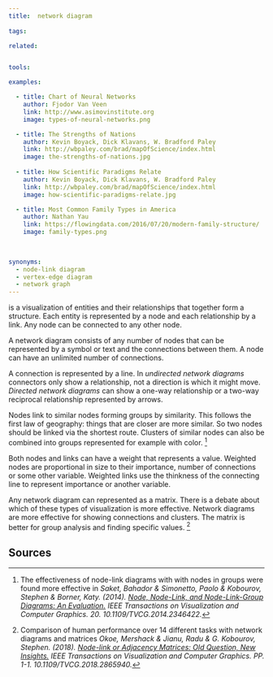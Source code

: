 ```yaml
---
title:  network diagram
  
tags:

related:


tools:

examples:

  - title: Chart of Neural Networks
    author: Fjodor Van Veen
    link: http://www.asimovinstitute.org
    image: types-of-neural-networks.png

  - title: The Strengths of Nations
    author: Kevin Boyack, Dick Klavans, W. Bradford Paley
    link: http://wbpaley.com/brad/mapOfScience/index.html
    image: the-strengths-of-nations.jpg
    
  - title: How Scientific Paradigms Relate
    author: Kevin Boyack, Dick Klavans, W. Bradford Paley
    link: http://wbpaley.com/brad/mapOfScience/index.html
    image: how-scientific-paradigms-relate.jpg

  - title: Most Common Family Types in America
    author: Nathan Yau
    link: https://flowingdata.com/2016/07/20/modern-family-structure/
    image: family-types.png
 

    
synonyms:
  - node-link diagram
  - vertex-edge diagram
  - network graph
---
```

is a visualization of entities and their relationships that together form a structure. Each entity is represented by a node and each relationship by a link. Any node can be connected to any other node.

<!--more-->
A network diagram consists of any number of nodes that can be represented by a symbol or text and the connections between them. A node can have an unlimited number of connections. 

A connection is represented by a line. In *undirected network diagrams* connectors only show a relationship, not a direction is which it might move.  *Directed network diagrams* can show a one-way relationship or a two-way reciprocal relationship represented by arrows.

Nodes link to similar nodes forming groups by similarity. This follows the first law of geography: things that are closer are more similar. So two nodes should be linked via the shortest route. Clusters of similar nodes can also be combined into groups represented for example with color. [^saket]

Both nodes and links can have a weight that represents a value. Weighted nodes are proportional in size to their importance, number of connections or some other variable. Weighted links use the thinkness of the connecting line to represent importance or another variable.

Any network diagram can represented as a matrix. There is a debate about which of these types of visualization is more effective. Network diagrams are more effective for showing connections and clusters. The matrix is better for group analysis and finding specific values. [^okoe]  


## Sources
[^saket]: The effectiveness of node-link diagrams with with nodes in groups were found more effective in *Saket, Bahador & Simonetto, Paolo & Kobourov, Stephen & Borner, Katy. (2014). [Node, Node-Link, and Node-Link-Group Diagrams: An Evaluation.](https://arxiv.org/pdf/1404.1911.pdf) IEEE Transactions on Visualization and Computer Graphics. 20. 10.1109/TVCG.2014.2346422.*
[^okoe]: Comparison of human performance over 14 different tasks with network diagrams and matrices *Okoe, Mershack & Jianu, Radu & G. Kobourov, Stephen. (2018). [Node-link or Adjacency Matrices: Old Question, New Insights.](https://www2.cs.arizona.edu/~kobourov/NL-AM-TVCG18.pdf) IEEE Transactions on Visualization and Computer Graphics. PP. 1-1. 10.1109/TVCG.2018.2865940.*
